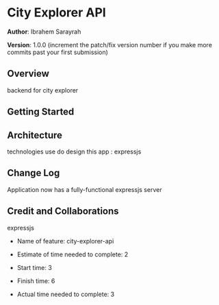 # City Explorer API

**Author**: Ibrahem Sarayrah

**Version**: 1.0.0 (increment the patch/fix version number if you make more commits past your first submission)

## Overview

backend for city explorer

## Getting Started

## Architecture

technologies use do design this app : expressjs

## Change Log

Application now has a fully-functional expressjs server

## Credit and Collaborations

expressjs

* Name of feature: city-explorer-api

* Estimate of time needed to complete: 2

* Start time: 3

* Finish time: 6

* Actual time needed to complete: 3
